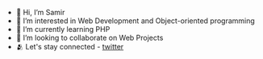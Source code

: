 - 👋 Hi, I’m Samir
- 👀 I’m interested in Web Development and Object-oriented programming
- 🌱 I’m currently learning PHP
- 💞️ I’m looking to collaborate on Web Projects
- 🫂 Let's stay connected - [twitter](https://twitter.com/samearcodes)

<!---
samiscold/samiscold is a ✨ special ✨ repository because its `README.md` (this file) appears on your GitHub profile.
You can click the Preview link to take a look at your changes.
--->
